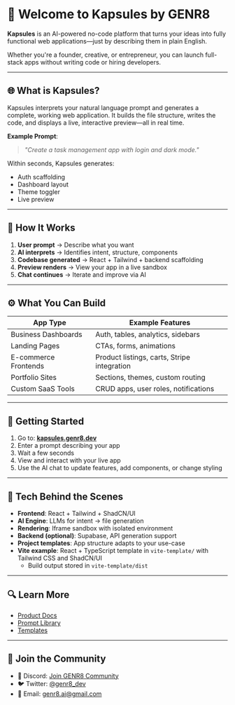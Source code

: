 # 🚀 Welcome to Kapsules by GENR8

**Kapsules** is an AI-powered no-code platform that turns your ideas into fully functional web applications—just by describing them in plain English.

Whether you're a founder, creative, or entrepreneur, you can launch full-stack apps without writing code or hiring developers.

---

## 🌐 What is Kapsules?

Kapsules interprets your natural language prompt and generates a complete, working web application. It builds the file structure, writes the code, and displays a live, interactive preview—all in real time.

**Example Prompt**:

> _"Create a task management app with login and dark mode."_

Within seconds, Kapsules generates:

- Auth scaffolding
- Dashboard layout
- Theme toggler
- Live preview

---

## 🧠 How It Works

1. **User prompt** → Describe what you want
2. **AI interprets** → Identifies intent, structure, components
3. **Codebase generated** → React + Tailwind + backend scaffolding
4. **Preview renders** → View your app in a live sandbox
5. **Chat continues** → Iterate and improve via AI

---

## ⚙️ What You Can Build

| App Type             | Example Features                            |
| -------------------- | ------------------------------------------- |
| Business Dashboards  | Auth, tables, analytics, sidebars           |
| Landing Pages        | CTAs, forms, animations                     |
| E-commerce Frontends | Product listings, carts, Stripe integration |
| Portfolio Sites      | Sections, themes, custom routing            |
| Custom SaaS Tools    | CRUD apps, user roles, notifications        |

---

## 🧱 Getting Started

1. Go to: [**kapsules.genr8.dev**](https://kapsules.genr8.dev)
2. Enter a prompt describing your app
3. Wait a few seconds
4. View and interact with your live app
5. Use the AI chat to update features, add components, or change styling

---

## 🧪 Tech Behind the Scenes

- **Frontend**: React + Tailwind + ShadCN/UI
- **AI Engine**: LLMs for intent → file generation
- **Rendering**: Iframe sandbox with isolated environment
- **Backend (optional)**: Supabase, API generation support
- **Project templates**: App structure adapts to your use-case
- **Vite example**: React + TypeScript template in `vite-template/` with Tailwind CSS and ShadCN/UI
  - Build output stored in `vite-template/dist`

---

## 🔍 Learn More

- [Product Docs](https://kapsules.genr8.dev/docs)
- [Prompt Library](https://kapsules.genr8.dev/library)
- [Templates](https://kapsules.genr8.dev/templates)

---

## 💬 Join the Community

- 💬 Discord: [Join GENR8 Community](https://discord.gg/genr8)
- 🐦 Twitter: [@genr8_dev](https://twitter.com/genr8_dev)
- 📧 Email: [genr8.ai@gmail.com](mailto:genr8.ai@gmail.com)
